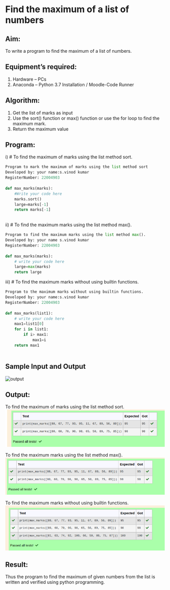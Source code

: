 # Find the maximum of a list of numbers
## Aim:
To write a program to find the maximum of a list of numbers.
## Equipment’s required:
1.	Hardware – PCs
2.	Anaconda – Python 3.7 Installation / Moodle-Code Runner
## Algorithm:
1.	Get the list of marks as input
2.	Use the sort() function or max() function or use the for loop to find the maximum mark.
3.	Return the maximum value
## Program:

i)	# To find the maximum of marks using the list method sort.
```Python
Program to mark the maximum of marks using the list method sort
Developed by: your name:s.vinod kumar
RegisterNumber: 22004903

def max_marks(marks):
    #Write your code here
    marks.sort()
    large=marks[-1]
    return marks[-1]



```

ii)	# To find the maximum marks using the list method max().
```Python
Program to find the maximum marks using the list method max().
Developed by: your name s.vinod kumar
RegisterNumber: 22004903

def max_marks(marks):
    # write your code here
    large=max(marks)
    return large


```

iii) # To find the maximum marks without using builtin functions.
```Python
Program to the maximum marks without using builtin functions.
Developed by: your name:s.vinod kumar
RegisterNumber: 22004903

def max_marks(list1):
    # write your code here
    max1=list1[0]
    for i in list1:
        if i> max1:
            max1=i
    return max1



```
## Sample Input and Output
![output](./img/max_marks1.jpg) 

## Output:
To find the maximum of marks using the list method sort.
![output](./output.png)

To find the maximum marks using the list method max().
![output](./output2.png)

To find the maximum marks without using builtin functions.
![output](./output3.png)


## Result:
Thus the program to find the maximum of given numbers from the list is written and verified using python programming.